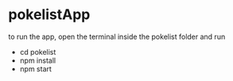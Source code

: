 # pokelistApp

to run the app, open the terminal inside the pokelist folder and run

- cd pokelist
- npm install
- npm start